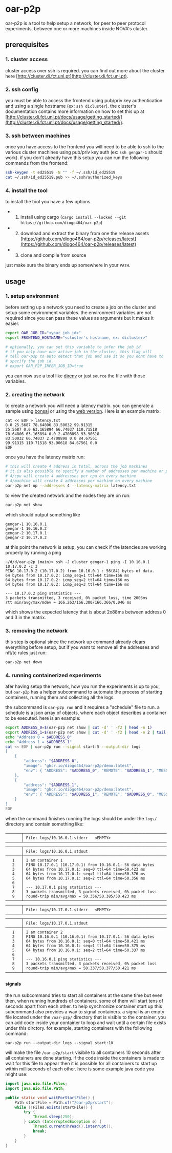 # oar-p2p

oar-p2p is a tool to help setup a network, for peer to peer protocol experiments, between one or more machines inside NOVA's cluster.

## prerequisites

### 1. cluster access
cluster access over ssh is required. you can find out more about the cluster here [http://cluster.di.fct.unl.pt](http://cluster.di.fct.unl.pt).

### 2. ssh config
you must be able to access the frontend using pub/priv key authentication and using a single hostname (ex: `ssh dicluster`). the cluster's documentation contains more information on how to set this up at [http://cluster.di.fct.unl.pt/docs/usage/getting_started/](http://cluster.di.fct.unl.pt/docs/usage/getting_started/).

### 3. ssh between machines
once you have access to the frontend you will need to be able to ssh to the various cluster machines using pub/priv key auth (ex: `ssh gengar-1` should work). if you don't already have this setup you can run the following commands from the frontend:
```bash
ssh-keygen -t ed25519 -N "" -f ~/.ssh/id_ed25519
cat ~/.ssh/id_ed25519.pub >> ~/.ssh/authorized_keys
```

### 4. install the tool
to install the tool you have a few options.
+ 1. install using cargo (`cargo install --locked --git https://github.com/diogo464/oar-p2p`)
+ 2. download and extract the binary from one the release assets [https://github.com/diogo464/oar-p2p/releases/latest](https://github.com/diogo464/oar-p2p/releases/latest)
+ 3. clone and compile from source

just make sure the binary ends up somewhere in your `PATH`.

## usage

### 1. setup environment
before setting up a network you need to create a job on the cluster and setup some environment variables. the environment variables are not required since you can pass these values as arguments but it makes it easier.
```bash
export OAR_JOB_ID="<your job id>"
export FRONTEND_HOSTNAME="<cluster's hostname, ex: dicluster>"

# optionally, you can set this variable to infer the job id
# if you only have one active job in the cluster, this flag will
# tell oar-p2p to auto detect that job and use it so you dont have to
# specify the job id.
# export OAR_P2P_INFER_JOB_ID=true
```
you can now use a tool like [direnv](https://direnv.net) or just `source` the file with those variables.

### 2. creating the network
to create a network you will need a latency matrix. you can generate a sample using [bonsai](https://codelab.fct.unl.pt/di/computer-systems/bonsai) or using the [web version](https://bonsai.d464.sh).
Here is an example matrix:
```
cat << EOF > latency.txt
0.0 25.5687 78.64806 83.50032 99.91315
25.5687 0.0 63.165894 66.74037 110.71518
78.64806 63.165894 0.0 2.4708898 93.90618
83.50032 66.74037 2.4708898 0.0 84.67561
99.91315 110.71518 93.90618 84.67561 0.0
EOF
```

once you have the latency matrix run:
```bash
# this will create 4 address in total, across the job machines
# it is also possible to specify a number of addresses per machine or per cpu
# 4/cpu will create 4 addressses per cpu on every machine
# 4/machine will create 4 addresses per machine on every machine
oar-p2p net up --addresses 4 --latency-matrix latency.txt
```

to view the created network and the nodes they are on run:
```bash
oar-p2p net show
```

which should output something like
```
gengar-1 10.16.0.1
gengar-1 10.16.0.2
gengar-2 10.17.0.1
gengar-2 10.17.0.2
```

at this point the network is setup, you can check if the latencies are working properly by running a ping
```
~/d/d/oar-p2p (main)> ssh -J cluster gengar-1 ping -I 10.16.0.1 10.17.0.2 -c 3
PING 10.17.0.2 (10.17.0.2) from 10.16.0.1 : 56(84) bytes of data.
64 bytes from 10.17.0.2: icmp_seq=1 ttl=64 time=166 ms
64 bytes from 10.17.0.2: icmp_seq=2 ttl=64 time=166 ms
64 bytes from 10.17.0.2: icmp_seq=3 ttl=64 time=166 ms

--- 10.17.0.2 ping statistics ---
3 packets transmitted, 3 received, 0% packet loss, time 2003ms
rtt min/avg/max/mdev = 166.263/166.300/166.366/0.046 ms
```
which shows the expected latency that is about 2x88ms between address 0 and 3 in the matrix.

### 3. removing the network
this step is optional since the network up command already clears everything before setup, but if you want to remove all the addresses and nft/tc rules just run:
```bash
oar-p2p net down
```

### 4. running containerized experiments
afer having setup the network, how you run the experiments is up to you, but `oar-p2p` has a helper subcommand to automate the process of starting containers, running them and collecting all the logs.

the subcommand is `oar-p2p run` and it requires a "schedule" file to run. a schedule is a json array of objects, where each object describes a container to be executed. here is an example:
```bash
export ADDRESS_0=$(oar-p2p net show | cut -d' ' -f2 | head -n 1)
export ADDRESS_1=$(oar-p2p net show | cut -d' ' -f2 | head -n 2 | tail -n 1)
echo "Address 0 = $ADDRESS_0"
echo "Address 1 = $ADDRESS_1"
cat << EOF | oar-p2p run --signal start:5 --output-dir logs
[
    { 
        "address": "$ADDRESS_0", 
        "image": "ghcr.io/diogo464/oar-p2p/demo:latest", 
        "env": { "ADDRESS": "$ADDRESS_0", "REMOTE": "$ADDRESS_1", "MESSAGE": "I am container 1" }
    },
    { 
        "address": "$ADDRESS_1", 
        "image": "ghcr.io/diogo464/oar-p2p/demo:latest", 
        "env": { "ADDRESS": "$ADDRESS_1", "REMOTE": "$ADDRESS_0", "MESSAGE": "I am container 2" }
    }
]
EOF
```

when the command finishes running the logs should be under the `logs/` directory and contain something like:
```
───────┬────────────────────────────────────────────────────────────────────────────────────────────────────────────────────────
       │ File: logs/10.16.0.1.stderr   <EMPTY>
───────┴────────────────────────────────────────────────────────────────────────────────────────────────────────────────────────
───────┬───────────────────────────────────────────────────────────────────────────────────────────────────────────────────────
       │ File: logs/10.16.0.1.stdout
───────┼────────────────────────────────────────────────────────────────────────────────────────────────────────────────────────
   1   │ I am container 1
   2   │ PING 10.17.0.1 (10.17.0.1) from 10.16.0.1: 56 data bytes
   3   │ 64 bytes from 10.17.0.1: seq=0 ttl=64 time=50.423 ms
   4   │ 64 bytes from 10.17.0.1: seq=1 ttl=64 time=50.376 ms
   5   │ 64 bytes from 10.17.0.1: seq=2 ttl=64 time=50.356 ms
   6   │
   7   │ --- 10.17.0.1 ping statistics ---
   8   │ 3 packets transmitted, 3 packets received, 0% packet loss
   9   │ round-trip min/avg/max = 50.356/50.385/50.423 ms
───────┴────────────────────────────────────────────────────────────────────────────────────────────────────────────────────────
───────┬────────────────────────────────────────────────────────────────────────────────────────────────────────────────────────
       │ File: logs/10.17.0.1.stderr   <EMPTY>
───────┴────────────────────────────────────────────────────────────────────────────────────────────────────────────────────────
───────┬────────────────────────────────────────────────────────────────────────────────────────────────────────────────────────
       │ File: logs/10.17.0.1.stdout
───────┼────────────────────────────────────────────────────────────────────────────────────────────────────────────────────────
   1   │ I am container 2
   2   │ PING 10.16.0.1 (10.16.0.1) from 10.17.0.1: 56 data bytes
   3   │ 64 bytes from 10.16.0.1: seq=0 ttl=64 time=50.421 ms
   4   │ 64 bytes from 10.16.0.1: seq=1 ttl=64 time=50.375 ms
   5   │ 64 bytes from 10.16.0.1: seq=2 ttl=64 time=50.337 ms
   6   │
   7   │ --- 10.16.0.1 ping statistics ---
   8   │ 3 packets transmitted, 3 packets received, 0% packet loss
   9   │ round-trip min/avg/max = 50.337/50.377/50.421 ms
───────┴────────────────────────────────────────────────────────────────────────────────────────────────────────────────────────
```

#### signals
the run subcommand tries to start all containers at the same time but even then, when running hundreds of containers, some of them will start tens of seconds apart from each other. to help synchronize container start up this subcommand also provides a way to signal containers.
a signal is an empty file located under the `/oar-p2p/` directory that is visible to the container. you can add code inside your container to loop and wait until a certain file exists under this dirctory. for example, starting containers with the following command:
```
oar-p2p run --output-dir logs --signal start:10
```
will make the file `/oar-p2p/start` visibile to all containers 10 seconds after all containers are done starting. if the code inside the containers is made to wait for this file to appear then it is possible for all containers to start up within milliseconds of each other. here is some example java code you might use:
```java
import java.nio.file.Files;
import java.nio.file.Path;

public static void waitForStartFile() {
    Path startFile = Path.of("/oar-p2p/start");
    while (!Files.exists(startFile)) {
        try {
            Thread.sleep(250);
        } catch (InterruptedException e) {
            Thread.currentThread().interrupt();
            break;
        }
    }
}
```
